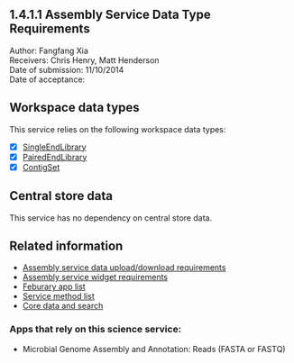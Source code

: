 1.4.1.1 Assembly Service Data Type Requirements
-----------------------------------------------

Author: Fangfang Xia  
Receivers: Chris Henry, Matt Henderson  
Date of submission: 11/10/2014  
Date of acceptance:   

## Workspace data types

This service relies on the following workspace data types:
- [x] [SingleEndLibrary](https://github.com/kbase/assembly/blob/master/workspace/KBaseAssembly.spec#L26)
- [x] [PairedEndLibrary](https://github.com/kbase/assembly/blob/master/workspace/KBaseAssembly.spec#L33)
- [x] [ContigSet](https://github.com/kbase/KBaseFBAModeling/blob/master/specs/Genome.spec#L151)

## Central store data

This service has no dependency on central store data.

## Related information

- [Assembly service data upload/download requirements](https://github.com/levinas/WBS-Science-Service-Deliverables/blob/master/1.4.1.1-Assembly-Service-Data-Upload-Download-Requirements.md)
- [Assembly service widget requirements](https://github.com/levinas/WBS-Science-Service-Deliverables/blob/master/1.4.1.1-Assembly-Service-Widget-Requirements.md)
- [Feburary app list](https://docs.google.com/spreadsheets/d/1jIyMrAnG1GJP6i0qgFmah9cM51BpcpvC-SAmPaJArM4/edit#gid=0)
- [Service method list](https://docs.google.com/spreadsheets/d/1XeYR-ZFsldHVB7I8yPkP-aGPlzXqY7cU1gTArRXZs78/edit?usp=sharing)
- [Core data and search](https://docs.google.com/spreadsheets/d/1auAfLVc1ogs6SBOIAqCp6GG8gUr19b-gW2VqSBAA7jo/edit#gid=940808100)

### Apps that rely on this science service:

- Microbial Genome Assembly and Annotation: Reads (FASTA or FASTQ)


